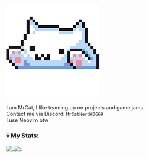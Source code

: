 <img src="https://github.com/MrCatNerd/MrCatNerd/blob/main/assets/catgobrrr.gif" width="50%">

I am MrCat, I like teaming up on projects and game jams<br>
Contact me via Discord: `MrCatNerd#0669`<br>
I use Neovim btw

### 💀 My Stats:
<a href="https://github.com/MrCatNerd">
  <img align="center" src="https://github-readme-stats.vercel.app/api/top-langs/?username=mrcatnerd&theme=rose_pine&hide=css,html,markdown&langs_count=3" />
</a>
<a href="https://github.com/MrCatNerd">
  <img align="center" src="https://github-readme-stats.vercel.app/api?username=mrcatnerd&show_icons=true&count_private=true&line_height=27&theme=rose_pine" />-
</a>
